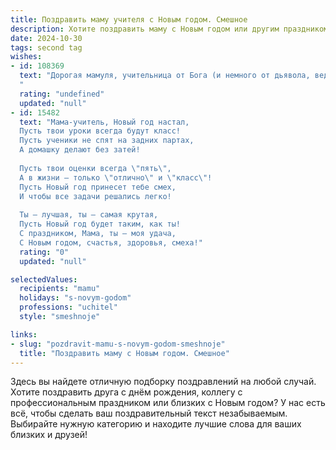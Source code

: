 ```yaml
---
title: Поздравить маму учителя с Новым годом. Смешное
description: Хотите поздравить маму с Новым годом или другим праздником? Наш ИИ создаст незабываемое поздравление, а вы обязательно выделитесь среди других.  
date: 2024-10-30
tags: second tag
wishes:
- id: 108369
  text: "Дорогая мамуля, учительница от Бога (и немного от дьявола, ведь ты знаешь, как заставить нас учить стихи!), с Новым годом!  Желаю тебе таких каникул, чтобы даже самый строптивый ученик казался ангелочком,  шампанского, которое вкуснее, чем пятерка в твой любимый предмет, и подарков, которые  умнее, чем некоторые твои бывшие ученики (шутка, конечно, все они гении!). Счастья тебе, здоровья и терпения – хотя, кажется, его у тебя бесконечный запас!
  "
  rating: "undefined"
  updated: "null"
- id: 15482
  text: "Мама-учитель, Новый год настал,
  Пусть твои уроки всегда будут класс!
  Пусть ученики не спят на задних партах,
  А домашку делают без затей!
  
  Пусть твои оценки всегда \"пять\",
  А в жизни – только \"отлично\" и \"класс\"!
  Пусть Новый год принесет тебе смех,
  И чтобы все задачи решались легко!
  
  Ты – лучшая, ты – самая крутая,
  Пусть Новый год будет таким, как ты!
  С праздником, Мама, ты – моя удача,
  С Новым годом, счастья, здоровья, смеха!"
  rating: "0"
  updated: "null"

selectedValues:
  recipients: "mamu"
  holidays: "s-novym-godom"
  professions: "uchitel"
  style: "smeshnoje"

links:
- slug: "pozdravit-mamu-s-novym-godom-smeshnoje"
  title: "Поздравить маму с Новым годом. Смешное"
---
```


Здесь вы найдете отличную подборку поздравлений на любой случай. 
Хотите поздравить друга с днём рождения, коллегу с профессиональным праздником или близких с Новым годом? У нас есть всё, чтобы сделать ваш поздравительный текст незабываемым. Выбирайте нужную категорию и находите лучшие слова для ваших близких и друзей!
